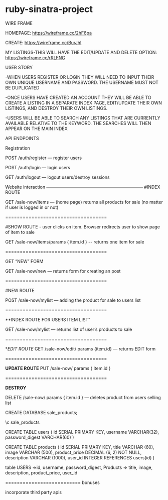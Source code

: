 # ruby-sinatra-project

WIRE FRAME

HOMEPAGE:
https://wireframe.cc/2hF6pa

CREATE:
https://wireframe.cc/BurJhI

MY LISTINGS-THIS WILL HAVE THE EDIT/UPDATE AND DELETE OPTION:
https://wireframe.cc/rRLFNG

USER STORY

-WHEN USERS REGISTER OR LOGIN THEY WILL NEED TO INPUT THEIR OWN UNIQUE USERNAME AND PASSWORD. THE USERNAME MUST NOT BE DUPLICATED 

-ONCE USERS HAVE CREATED AN ACCOUNT THEY WILL BE ABLE TO CREATE A LISTING IN A SEPARATE INDEX PAGE, EDIT/UPDATE THEIR OWN LISTINGS, AND DESTROY THEIR OWN LISTINGS.

-USERS WILL BE ABLE TO SEARCH ANY LISTINGS THAT ARE CURRENTLY AVAILABLE RELATIVE TO THE KEYWORD. THE SEARCHES WILL THEN APPEAR ON THE MAIN INDEX


API ENDPOINTS

Registration

POST /auth/register — register users

POST /auth/login  — login users

GET /auth/logout — logout users/destroy sessions

Website interaction
——————————————————————
#INDEX ROUTE

GET /sale-now/items —  (home page) returns all products for sale (no matter if user is logged in or not)

===================================

#SHOW ROUTE - user clicks on item. Browser redirects user to show page of item to sale

GET /sale-now/items/params { item.id } -- returns one item for sale

===================================

GET “NEW” FORM 

GET /sale-now/new — returns form for creating an post 

===================================

#NEW ROUTE

POST /sale-now/mylist — adding the product for sale to users list

===================================

**INDEX ROUTE FOR USERS ITEM LIST”

GET /sale-now/mylist — returns list of user’s products to sale 

===================================

**EDIT ROUTE*
GET /sale-now/edit/ params {item.id}  — returns EDIT form 
             
===================================

**UPDATE  ROUTE**
  PUT /sale-now/ params { item.id } 

===================================

**DESTROY**

DELETE /sale-now/ params { item.id } — deletes  product from users selling list



CREATE DATABASE sale_products;


\c sale_products


CREATE TABLE users (
	id SERIAL PRIMARY KEY,
	username VARCHAR(32),
	password_digest VARCHAR(60)
)


CREATE TABLE products (
	id SERIAL PRIMARY KEY,
	title VARCHAR (60),
	image VARCHAR (500),
	product_price DECIMAL (6, 2) NOT NULL,
	description VARCHAR (1000),
	user_id INTEGER REFERENCES users(id)
)



table USERS =>id, username, password_digest, Products => title, image, description, product_price,  user_id


==========================
bonuses

incorporate third party apis
